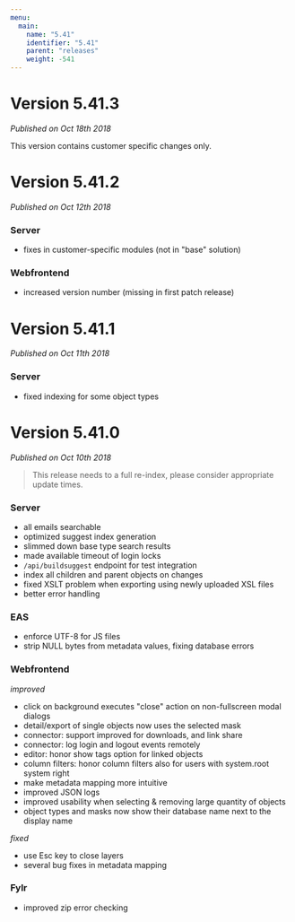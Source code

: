 ```yaml
---
menu:
  main:
    name: "5.41"
    identifier: "5.41"
    parent: "releases"
    weight: -541
---
```


# Version 5.41.3

*Published on Oct 18th 2018*

This version contains customer specific changes only.

# Version 5.41.2

*Published on Oct 12th 2018*

### Server
* fixes in customer-specific modules (not in "base" solution)

### Webfrontend

* increased version number (missing in first patch release)

# Version 5.41.1

*Published on Oct 11th 2018*

### Server

* fixed indexing for some object types

# Version 5.41.0

*Published on Oct 10th 2018*

> This release needs to a full re-index, please consider appropriate update times.

### Server

* all emails searchable
* optimized suggest index generation
* slimmed down base type search results
* made available timeout of login locks
* `/api/buildsuggest` endpoint for test integration
* index all children and parent objects on changes
* fixed XSLT problem when exporting using newly uploaded XSL files
* better error handling

### EAS

* enforce UTF-8 for JS files
* strip NULL bytes from metadata values, fixing database errors

### Webfrontend

*improved*

* click on background executes "close" action on non-fullscreen modal dialogs
* detail/export of single objects now uses the selected mask
* connector: support improved for downloads, and link share
* connector: log login and logout events remotely
* editor: honor show tags option for linked objects
* column filters: honor column filters also for users with system.root system right
* make metadata mapping more intuitive
* improved JSON logs
* improved usability when selecting & removing large quantity of objects
* object types and masks now show their database name next to the display name

*fixed*

* use Esc key to close layers
* several bug fixes in metadata mapping

### Fylr

* improved zip error checking
